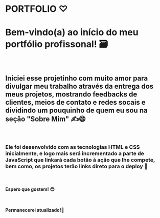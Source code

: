# PORTFOLIO ♡ <br>

<h1>Bem-vindo(a) ao início do meu portfólio profissonal! 🗃️</h1>
<br>
<h2>Iniciei esse projetinho com muito amor para divulgar meu trabalho através da entrega dos meus projetos, mostrando feedbacks de clientes, meios de contato e redes socais e dividindo um pouquinho de quem eu sou na seção "Sobre Mim" ✍️😄</h2>
<br>
<h3>Ele foi desenvolvido com as tecnologias HTML e CSS inicialmente, e logo mais será incrementado a parte de JavaScript que linkará cada botão à ação que lhe compete, 
  bem como, os projetos terão links direto para o deploy 🎯</h3>

  <br>

<h4> Espero que gostem! 😊
<br>
<br>

<br>Permanecerei atualizado!🚀 </h4>

